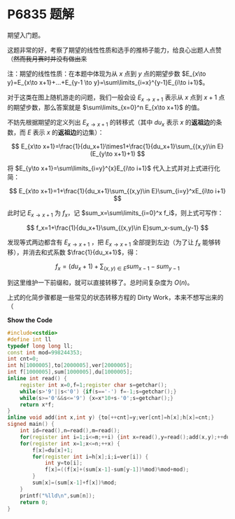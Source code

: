 # P6835 题解

期望入门题。

这题非常的好，考察了期望的线性性质和选手的推柿子能力，给良心出题人点赞（~~然而我月赛时并没有做出来~~

注：期望的线性性质：在本题中体现为从 $x$ 点到 $y$ 点的期望步数 $E_{x\to y}=E_{x\to x+1}+...+E_{y-1 \to y}=\sum\limits_{i=x}^{y-1}E_{i\to i+1}$。

对于这类在图上随机游走的问题，我们一般会设 $E_{x\to x+1}$ 表示从 $x$ 点到 $x+1$ 点的期望步数，那么答案就是 $\sum\limits_{x=0}^n E_{x\to x+1}$ 的值。

不妨先根据期望的定义列出 $E_{x\to x+1}$ 的转移式（其中 $du_x$ 表示 $x$ 的**返祖边**的条数，而 $E$ 表示 $x$ 的**返祖边**的边集）：

$$
E_{x\to x+1}=\frac{1}{du_x+1}\times1+\frac{1}{du_x+1}\sum_{(x,y)\in E} (E_{y\to x+1}+1)
$$

将 $E_{y\to x+1}=\sum\limits_{i=y}^{x}E_{i\to i+1}$ 代入上式并对上式进行化简：

$$
E_{x\to x+1}=1+\frac{1}{du_x+1}\sum_{(x,y)\in E}\sum_{i=y}^xE_{i\to i+1}
$$

此时记 $E_{x\to x+1}$ 为 $f_x$，记 $sum_x=\sum\limits_{i=0}^x f_i$，则上式可写作：

$$
f_x=1+\frac{1}{du_x+1}\sum_{(x,y)\in E}sum_x-sum_{y-1}
$$

发现等式两边都含有 $E_{x\to x+1}$ ，把 $E_{x\to x+1}$ 全部提到左边（为了让 $f_x$ 能够转移），并消去和式系数 $\frac{1}{du_x+1}$，得：

$$
f_x=(du_x+1)+\sum_{(x,y)\in E}sum_{x-1}-sum_{y-1}
$$

到这里维护一下前缀和，就可以直接转移了。总时间复杂度为 $O(n)$。

上式的化简步骤都是一些常见的状态转移方程的 $\text{Dirty Work}$，本来不想写出来的（

**Show the Code**
```cpp
#include<cstdio>
#define int ll
typedef long long ll;
const int mod=998244353;
int cnt=0;
int h[1000005],to[2000005],ver[2000005];
int f[1000005],sum[1000005],du[1000005];
inline int read() {
	register int x=0,f=1;register char s=getchar();
	while(s>'9'||s<'0') {if(s=='-') f=-1;s=getchar();}
	while(s>='0'&&s<='9') {x=x*10+s-'0';s=getchar();}
	return x*f;
}
inline void add(int x,int y) {to[++cnt]=y;ver[cnt]=h[x];h[x]=cnt;}
signed main() {
	int id=read(),n=read(),m=read();
	for(register int i=1;i<=m;++i) {int x=read(),y=read();add(x,y);++du[x];}
	for(register int x=1;x<=n;++x) {
		f[x]=du[x]+1;
		for(register int i=h[x];i;i=ver[i]) {
			int y=to[i];
			f[x]=((f[x]+(sum[x-1]-sum[y-1])%mod)%mod+mod);
		}
		sum[x]=(sum[x-1]+f[x])%mod;
	}
	printf("%lld\n",sum[n]); 
	return 0;
}
```